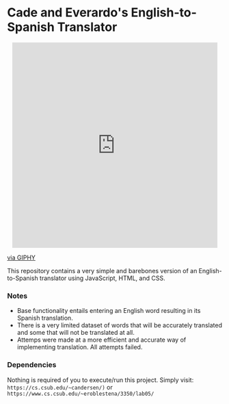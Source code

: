 # Cade and Everardo's English-to-Spanish Translator

<p align="center">
   <iframe src="https://giphy.com/embed/J2S6Eergkn2xauHFc3" width="480" height="480" frameBorder="0" class="giphy-embed" allowFullScreen></iframe><p><a href="https://giphy.com/gifs/AmericanDadTBS-season-17-american-dad-smiths-J2S6Eergkn2xauHFc3">via GIPHY</a></p>
</p>

This repository contains a very simple and barebones version of an English-to-Spanish translator using JavaScript, HTML, and CSS.

### Notes
- Base functionality entails entering an English word resulting in its Spanish translation.
- There is a very limited dataset of words that will be accurately translated and some that will not be translated at all.
- Attemps were made at a more efficient and accurate way of implementing translation. All attempts failed.

### Dependencies
Nothing is required of you to execute/run this project.
Simply visit:
  `https://cs.csub.edu/~candersen/)` or
  `https://www.cs.csub.edu/~eroblestena/3350/lab05/`
